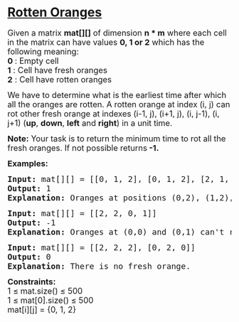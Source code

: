 <h1><a href="https://www.geeksforgeeks.org/problems/rotten-oranges2536/1" class="g-m-0">Rotten Oranges</a></h1>


<div><div class="problems_problem_content__Xm_eO"><p><span style="font-size: 18px;">Given a matrix <strong>mat[][]</strong> of dimension <strong>n * m</strong> where each cell in the matrix can have values <strong>0, 1 or 2</strong> which has the following meaning:</span><br><span style="font-size: 18px;"><strong>0 </strong>: Empty cell </span><br><span style="font-size: 18px;"><strong>1</strong> : Cell have fresh oranges </span><br><span style="font-size: 18px;"><strong>2</strong> : Cell have rotten oranges </span></p>
<p><span style="font-size: 18px;">We have to determine what is the earliest time after which all the oranges are rotten. A rotten orange at index (i, j) can rot other fresh orange at indexes (i-1, j), (i+1, j), (i, j-1), (i, j+1) (<strong>up</strong>, <strong>down</strong>, <strong>left</strong> and <strong>right</strong>) in a unit time. </span></p>
<p><strong><span style="font-size: 18px;">Note</span></strong><span style="font-size: 18px;"><strong>:</strong> Your task is to return the minimum time to rot all the fresh oranges. If not possible returns</span><strong><span style="font-size: 18px;"> -1.</span></strong></p>
<p><span style="font-size: 18px;"><strong>Examples:</strong></span></p>
<pre><span style="font-size: 18px;"><strong>Input: </strong>mat[][] = [[0, 1, 2], [0, 1, 2], [2, 1, 1]]
<strong>Output: </strong>1
<strong>Explanation: </strong>Oranges at positions (0,2), (1,2), (2,0) will rot oranges at (0,1), (1,1), (2,2) and (2,1) in unit time.</span></pre>
<pre><span style="font-size: 18px;"><strong>Input: </strong>mat[][] = [[2, 2, 0, 1]]
<strong>Output: </strong>-1
<strong>Explanation: </strong>Oranges at (0,0) and (0,1) can't rot orange at (0,3).</span>
</pre>
<pre><span style="font-size: 18px;"><strong>Input: </strong>mat[][] = [[2, 2, 2], [0, 2, 0]]
<strong>Output: </strong>0
<strong>Explanation: </strong></span><span style="font-size: 18px;">There is no fresh orange. </span></pre>
<p><span style="font-size: 18px;"><strong>Constraints:</strong><br>1 ≤ mat.size() ≤ 500<br></span><span style="font-size: 18px;">1 ≤ mat[0].size() ≤ 500<br></span><span style="font-size: 18px;">mat[i][j] = {0, 1, 2}&nbsp;</span></p></div></div>